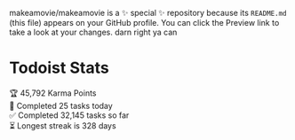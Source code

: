 makeamovie/makeamovie is a ✨ special ✨ repository because its `README.md` (this file) appears on your GitHub profile.
You can click the Preview link to take a look at your changes. darn right ya can

# Todoist Stats

<!-- TODO-IST:START -->
🏆  45,792 Karma Points           
🌸  Completed 25 tasks today           
✅  Completed 32,145 tasks so far           
⏳  Longest streak is 328 days
<!-- TODO-IST:END -->
